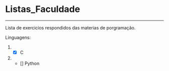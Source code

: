 # Listas_Faculdade
***
 Lista de exercicios respondidos das materias de porgramação.

Linguagens:
1. - [x] C
2. - [] Python